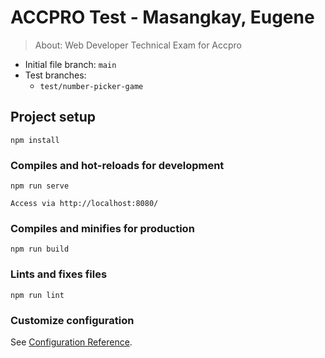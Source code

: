 # ACCPRO Test - Masangkay, Eugene

> About: Web Developer Technical Exam for Accpro

* Initial file branch: `main`
* Test branches:
    * `test/number-picker-game`

## Project setup
```
npm install
```

### Compiles and hot-reloads for development
```
npm run serve

Access via http://localhost:8080/
```

### Compiles and minifies for production
```
npm run build
```

### Lints and fixes files
```
npm run lint
```

### Customize configuration
See [Configuration Reference](https://cli.vuejs.org/config/).
